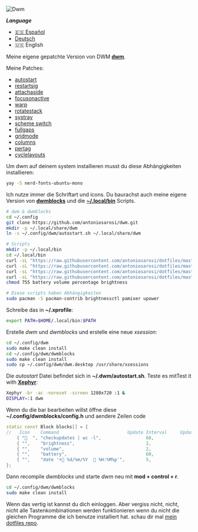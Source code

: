 ![Dwm](https://raw.githubusercontent.com/antoniosarosi/dotfiles/master/.screenshots/dwm.png)

***Language***
- [🇪🇸 Español](./README.es.md)
- [Deutsch](README.de.md)
- 🇺🇸 English

Meine eigene gepatchte Version von DWM **[dwm](https://dwm.suckless.org/)**.

Meine Patches:
- [autostart](https://dwm.suckless.org/patches/autostart/dwm-autostart-20200610-cb3f58a.diff)
- [restartsig](https://dwm.suckless.org/patches/restartsig/dwm-restartsig-20180523-6.2.diff)
- [attachaside](https://dwm.suckless.org/patches/attachaside/dwm-attachaside-6.1.diff)
- [focusonactive](https://dwm.suckless.org/patches/focusonnetactive/dwm-focusonnetactive-6.2.diff)
- [warp](https://dwm.suckless.org/patches/warp/dwm-warp-6.2.diff)
- [rotatestack](https://dwm.suckless.org/patches/rotatestack/dwm-rotatestack-20161021-ab9571b.diff)
- [systray](https://dwm.suckless.org/patches/systray/dwm-systray-20200610-f09418b.diff)
- [scheme switch](https://dwm.suckless.org/patches/scheme_switch/dwm-scheme_switch-20170804-ceac8c9.diff)
- [fullgaps](https://dwm.suckless.org/patches/fullgaps/dwm-fullgaps-20200508-7b77734.diff)
- [gridmode](https://dwm.suckless.org/patches/gridmode/dwm-gridmode-20170909-ceac8c9.diff)
- [columns](https://dwm.suckless.org/patches/columns/dwm-columns-6.0.diff)
- [pertag](https://dwm.suckless.org/patches/pertag/)
- [cyclelayouts](https://dwm.suckless.org/patches/cyclelayouts/dwm-cyclelayouts-20180524-6.2.diff)

Um dwm auf deinem system installieren musst du diese Abhängigkeiten installieren:
```bash
yay -S nerd-fonts-ubuntu-mono
```
Ich nutze immer die Schriftart und icons.
Du baurachst auch meine eigene Version von 
**[dwmblocks](https://github.com/antoniosarosi/dwm/tree/master/dwmblocks)**
und die **[~/.local/bin](https://github.com/antoniosarosi/dotfiles/tree/master/.local/bin)**
Scripts.

```bash
# dwm & dwmblocks
cd ~/.config
git clone https://github.com/antoniosarosi/dwm.git
mkdir -p ~/.local/share/dwm
ln -s ~/.config/dwm/autostart.sh ~/.local/share/dwm

# Scripts
mkdir -p ~/.local/bin
cd ~/.local/bin
curl -sL "https://raw.githubusercontent.com/antoniosarosi/dotfiles/master/.local/bin/battery" -o battery
curl -sL "https://raw.githubusercontent.com/antoniosarosi/dotfiles/master/.local/bin/volume" -o volume
curl -sL "https://raw.githubusercontent.com/antoniosarosi/dotfiles/master/.local/bin/percentage" -o percentage
curl -sL "https://raw.githubusercontent.com/antoniosarosi/dotfiles/master/.local/bin/brightness" -o brightness
chmod 755 battery volume percentage brightness

# Diese scripts haben Abhängigkeiten
sudo pacman -S pacman-contrib brightnessctl pamixer upower
```

Schreibe das in **~/.xprofile**:

```bash
export PATH=$HOME/.local/bin:$PATH
```

Erstelle *dwm* und *dwmblocks* und erstelle eine neue *xsession*:

```bash
cd ~/.config/dwm
sudo make clean install
cd ~/.config/dwm/dwmblocks
sudo make clean install
sudo cp ~/.config/dwm/dwm.desktop /usr/share/xsessions
```

Die *autostart* Datei befindet sich in **~/.dwm/autostart.sh**.
Teste es mitTest it with **[Xephyr](https://wiki.archlinux.org/index.php/Xephyr)**:

```bash
Xephyr -br -ac -noreset -screen 1280x720 :1 &
DISPLAY=:1 dwm
```

Wenn du die bar bearbeiten willst öffne diese **~/.config/dwmblocks/config.h**
und aendere Zeilen code

```cpp
static const Block blocks[] = {
//   Icon    Command                          Update Interval     Update Signal
    { "  ", "checkupdates | wc -l",                 60,               0 },
    { "",    "brightness",                           2,                0 },
    { "",    "volume",                               2,                0 },
    { "",    "battery",                              60,               0 },
    { "",    "date '+ %d/%m/%Y   %H:%M%p'",        5,                0 },
};
```

Dann recompile *dwmblocks* und starte *dwm* neu mit **mod + control + r**.

```bash
cd ~/.config/dwm/dwmblocks
sudo make clean install
```

Wenn das vertig ist kannst du dich einloggen. Aber vergiss nicht, nicht, nicht alle Tastenkombinationen werden funktionieren wenn du nicht die gleichen Programme die ich benutze installiert hat.
schau dir mal [mein dotfiles repo](https://github.com/antoniosarosi/dotfiles#keybindings).
